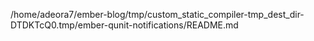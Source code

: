 /home/adeora7/ember-blog/tmp/custom_static_compiler-tmp_dest_dir-DTDKTcQ0.tmp/ember-qunit-notifications/README.md